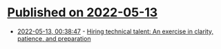 # [Published on 2022-05-13](index.md)

* [2022-05-13, 00:38:47](https://news.ycombinator.com/item?id=31361832) - [Hiring technical talent: An exercise in clarity, patience, and preparation](https://github.com/readme/guides/hiring-technical-talent)

